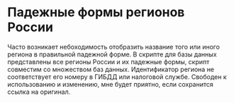 ﻿# Падежные формы регионов России

Часто возникает небоходимость отобразить название того или иного региона в правильной падежной форме.
В скрипте для базы данных представлены все регионы России и их падежные формы, скрипт совместим со множеством баз данных.
Идентификатор региона не соответствует его номеру в ГИБДД или налоговой службе.
Свободен к использованию и изменению, мне будет приятно, если сохранится ссылка на оригинал.